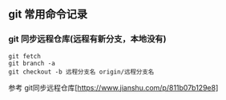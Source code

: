 ## git 常用命令记录

### git 同步远程仓库(远程有新分支，本地没有)
```shell
git fetch
git branch -a
git checkout -b 远程分支名 origin/远程分支名
```

参考 git同步远程仓库[https://www.jianshu.com/p/811b07b129e8]
